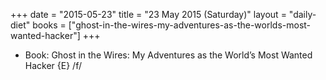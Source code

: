 +++
date = "2015-05-23"
title = "23 May 2015 (Saturday)"
layout = "daily-diet"
books = ["ghost-in-the-wires-my-adventures-as-the-worlds-most-wanted-hacker"]
+++


* Book: Ghost in the Wires: My Adventures as the World’s Most Wanted Hacker {E} /f/
